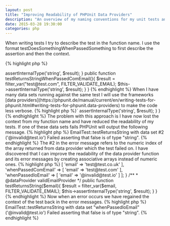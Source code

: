 ```yaml
---
layout: post
title: "Improving Readability of PHPUnit Data Providers"
description: "An overview of my naming conventions for my unit tests and data providers."
date: 2015-03-28 19:30:00
categories: php
---
```

When writing tests I try to describe the test in the function name. I use the format
testDoesSomethingWhenPassedSomething to first describe the assertion and then the context.  

{% highlight php %}
<?php 

class EmailTest extends PHPUnit_Framework_TestCase
{
    public function testReturnsStringWhenPassedCoUkEmail(){
        $result = filter_var("test@test.co.uk", FILTER_VALIDATE_EMAIL);
        $this->assertInternalType('string', $result);
    }

    public function testReturnsStringWhenPassedComEmail(){
        $result = filter_var("test@test.com", FILTER_VALIDATE_EMAIL);
        $this->assertInternalType('string', $result);
    }
}
{% endhighlight %}

When I have many data sets running against the same test I will use the frameworks [data providers](https://phpunit.de/manual/current/en/writing-tests-for-phpunit.html#writing-tests-for-phpunit.data-providers) to 
make the code less verbose.  

{% highlight php %}`
<?php 

class EmailTest extends PHPUnit_Framework_TestCase
{
    public function validEmailProvider(){
        return [
            ['test@test.co.uk'],
            ['test@test.com'],
            ['@invalid@test.io']
        ];
    }

    /**
     * @dataProvider validEmailProvider
     */
    public function testReturnsString($email){
        $result = filter_var($email, FILTER_VALIDATE_EMAIL);
        $this->assertInternalType('string', $result);
    }
}
{% endhighlight %}

The problem with this approach is I have now lost the context from my function name and have reduced 
the readability of my tests. If one of these data sets fails PHPUnit will output the following message.  

{% highlight php %}
EmailTest::testReturnsString with data set #2 ('@invalid@test.io')  
Failed asserting that false is of type "string".  
{% endhighlight %}

The #2 in the error message refers to the numeric index of the array returned from data provider 
which the test failed on. I have discovered that I can improve the readability of the data provider 
function and its error messages by creating  associative arrays instead of numeric ones.  

{% highlight php %}
<?php 

class EmailTest extends PHPUnit_Framework_TestCase
{
    public function validEmailProvider(){
        return [
            'whenPassedCoUkEmail' => [
                'email' => 'test@test.co.uk'
            ],
            'whenPassedComEmail' => [
                'email' => 'test@test.com'
            ],
            'whenPassedIoEmail' => [
                'email' => '@invalid@test.io'
            ]
        ];
    }

    /**
     * @dataProvider validEmailProvider
     */
    public function testReturnsString($email){
        $result = filter_var($email, FILTER_VALIDATE_EMAIL);
        $this->assertInternalType('string', $result);
    }
}
{% endhighlight %}

Now when an error occurs we have regained the context of the test back in the error messages.  

{% highlight php %}
EmailTest::testReturnsString with data set "whenPassedIoEmail" ('@invalid@test.io')  
Failed asserting that false is of type "string".  
{% endhighlight %}

